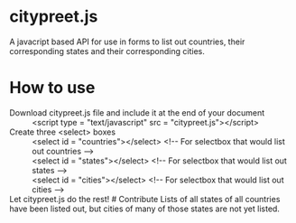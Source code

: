 # citypreet.js
A javacript based API for use in forms to list out countries, their corresponding states and their corresponding cities.
# How to use
<dl>
<dt>Download citypreet.js file and include it at the end of your document<br>
<dd>&lt;script type = "text/javascript" src = "citypreet.js"&gt;&lt;/script&gt;
<dt>Create three &lt;select&gt; boxes
<dd>&lt;select id = "countries"&gt;&lt;/select&gt; &lt;!-- For selectbox that would list out countries --&gt;
<dd>&lt;select id = "states"&gt;&lt;/select&gt; &lt;!-- For selectbox that would list out states --&gt;
<dd>&lt;select id = "cities"&gt;&lt;/select&gt; &lt;!-- For selectbox that would list out cities --&gt;
<dt>Let citypreet.js do the rest!
# Contribute
Lists of all states of all countries have been listed out, but cities of many of those states are not yet listed.
 
